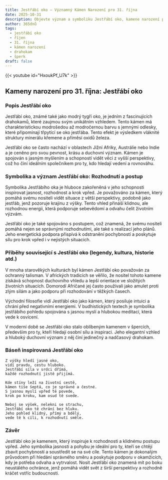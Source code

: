 ```yaml
---
title: Jestřábí oko – Významný Kámen Narození pro 31. října
date: 2025-10-31
description: Objevte význam a symboliku Jestřábí oko, kamene narození pro 31. října, který symbolizuje Rozhodnutí a postup. Přečtěte si legendy a inspirující příběhy.
author: 365dnů
tags:
  - jestřábí oko
  - říjen
  - 31. října
  - kámen narození
  - drahokam
  - šperk
draft: false
---
```


{{< youtube id="HxoukPf_U7k" >}}

## Kameny narození pro 31. října: Jestřábí oko

### Popis Jestřábí oko

Jestřábí oko, známé také jako modrý tygří oko, je jedním z fascinujících drahokamů, které zaujmou svým unikátním vzhledem. Tento kámen má charakteristickou modrošedou až modročernou barvu s jemnými odlesky, které připomínají třpytící se oko jestřába. Tento efekt je výsledkem vláknité struktury minerálu křemene a příměsí oxidů železa.

Jestřábí oko se často nachází v oblastech Jižní Afriky, Austrálie nebo Indie a je ceněno pro svou pevnost, krásu a duchovní význam. Kámen je spojován s jasným myšlením a schopností vidět věci z vyšší perspektivy, což ho činí ideálním společníkem pro ty, kdo hledají vedení a rovnováhu.

### Symbolika a význam Jestřábí oko: Rozhodnutí a postup

Symbolika Jestřábího oka je hluboce zakořeněná v jeho schopnosti inspirovat jasnost, rozhodnost a krok vpřed. Je považováno za kámen, který pomáhá svému nositeli vidět situace z větší perspektivy, podobně jako jestřáb, jenž pozoruje krajinu z výšky. Tento vhled přináší klidnou, ale rozhodnou energii, která podporuje sebevědomí a odvahu čelit životním výzvám.

Jestřábí oko je také spojováno s postupem, což znamená, že svému nositeli pomáhá nejen se správnými rozhodnutími, ale také s realizací jeho plánů. Jeho energetická podpora přispívá k odstranění pochybností a poskytuje sílu pro krok vpřed i v nejistých situacích.

### Příběhy související s Jestřábí oko (legendy, kultura, historie atd.)

V mnoha starověkých kulturách byl kámen Jestřábí oko považován za ochranný talisman. V afrických tradicích se věřilo, že nositel tohoto kamene získává schopnost duchovního vhledu a lepší orientace ve složitých životních situacích. Domorodí Afričané jej často používali jako amulet proti zlým silám a jako podporu při rozhodování v těžkých časech.

Východní filosofie vidí Jestřábí oko jako kámen, který posiluje intuici a chrání před negativními energiemi. V budhistických textech je symbolika jestřábího pohledu spojována s jasnou myslí a hlubokou meditací, která vede k osvícení.

V moderní době se Jestřábí oko stalo oblíbeným kamenem v špercích, především pro ty, kteří hledají osobní sílu a inspiraci. Jeho elegantní vzhled a hluboký duchovní význam z něj činí jedinečný a nadčasový drahokam.

### Báseň inspirovaná Jestřábí oko

```
Z výšky hledí jasné oko,  
vidí pravdu, cestu hluboko.  
Jestřábí síla v srdci dřímá,  
každé rozhodnutí jistě přijímá.

Kde stíny leží na životní cestě,  
kámen tiše šeptá, co je správné a čestné.  
S jasnou myslí vpřed tě povede,  
krok po kroku, kam osud tě svede.

Neboj se výšek, nelekni se strachu,  
Jestřábí oko tě chrání bez hluku.  
Jeho pohled klidný, přímý a bdělý,  
vede tě k cíli, k rozhodnutí směle.
```

### Závěr

Jestřábí oko je kamenem, který inspiruje k rozhodnosti a klidnému postupu vpřed. Jeho symbolika jasnosti a pohybu je ideální pro ty, kteří se chtějí zbavit pochybností a soustředit se na své cíle. Tento kámen je dokonalým průvodcem při hledání správného směru a poskytuje podporu v okamžicích, kdy je potřeba odvaha a vytrvalost. Nosit Jestřábí oko znamená mít po boku neustálého ochránce, jenž pomáhá vidět svět z širší perspektivy a rozhodně kráčet vstříc budoucnosti.